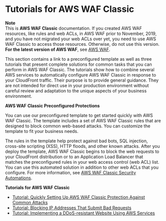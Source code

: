 # Tutorials for AWS WAF Classic<a name="classic-tutorials"></a>

**Note**  
This is **AWS WAF Classic** documentation\. If you created AWS WAF resources, like rules and web ACLs, in AWS WAF prior to November, 2019, and you have not migrated your web ACLs over yet, you need to use AWS WAF Classic to access those resources\. Otherwise, do not use this version\.  
**For the latest version of AWS WAF**, see [AWS WAF](waf-chapter.md)\. 

This section contains a link to a preconfigured template as well as three tutorials that present complete solutions for common tasks that you can perform in AWS WAF Classic\. The tutorials show how to combine several AWS services to automatically configure AWS WAF Classic in response to your CloudFront traffic\. Their purpose is to provide general guidance\. They are not intended for direct use in your production environment without careful review and adaptation to the unique aspects of your business environment\.

**AWS WAF Classic Preconfigured Protections**

You can use our preconfigured template to get started quickly with AWS WAF Classic\. The template includes a set of AWS WAF Classic rules that are designed to block common web\-based attacks\. You can customize the template to fit your business needs\. 

The rules in the template help protect against bad bots, SQL injection, cross\-site scripting \(XSS\), HTTP floods, and other known attacks\. After you deploy the template, AWS WAF Classic begins to block the web requests to your CloudFront distribution or to an Application Load Balancer that matches the preconfigured rules in your web access control \(web ACL\) list\. You can use this automated solution in addition to other web ACLs that you configure\. For more information, see [AWS WAF Classic Security Automations](https://aws.amazon.com/answers/security/aws-waf-security-automations/)\.

**Tutorials for AWS WAF Classic**
+ [Tutorial: Quickly Setting Up AWS WAF Classic Protection Against Common Attacks](classic-tutorials-common-attacks.md)
+ [Tutorial: Blocking IP Addresses That Submit Bad Requests](classic-tutorials-4xx-blocking.md)
+ [Tutorial: Implementing a DDoS\-resistant Website Using AWS Services](classic-tutorials-ddos-cross-service.md)